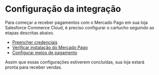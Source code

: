# Configuração da integração

Para começar a receber pagamentos com o Mercado Pago em sua loja Salesforce Commerce Cloud, é preciso configurar o cartucho seguindo as etapas descritas abaixo.

* [Preencher credenciais](/developers/pt/docs/salesforce/integration-configuration/credentials)
* [Verificar instalação do Mercado Pago](/developers/pt/docs/salesforce/integration-configuration/installation-verification)
* [Configurar meios de pagamento](/developers/pt/docs/salesforce/integration-configuration/payments-configuration)

Assim que essas configurações estiverem concluídas, sua loja estará pronta para receber vendas.